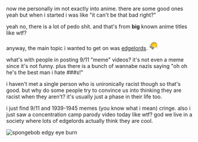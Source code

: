 now me personally im not exactly into anime. there are some good ones yeah but when i started i was like "it can't be that bad right?"

yeah no, there is a lot of pedo shit. and that's from **big** known anime titles like wtf?

anyway, the main topic i wanted to get on was [edgelords](https://www.urbandictionary.com/define.php?term=edgelord). ![emoji](../media/emojis/joedead.webp)

what's with people in posting 9/11 "meme" videos? it's not even a meme since it's not funny. plus there is a bunch of wannabe nazis saying "oh oh he's the best man i hate ###s!"

i haven't met a single person who is unironically racist though so that's good. but why do some people try to convince us into thinking they are racist when they aren't? it's usually just a phase in their life too.

i just find 9/11 and 1939-1945 memes (you know what i mean) cringe. also i just saw a concentration camp parody video today like wtf? god we live in a society where lots of edgelords actually think they are cool.

![spongebob edgy eye burn](https://c.tenor.com/zjUcNl7BsNUAAAAd/edgy.gif)
